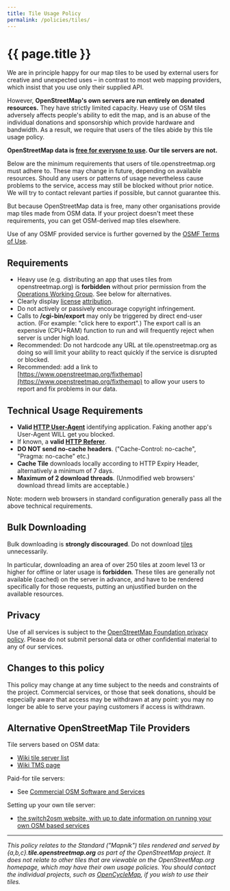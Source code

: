 ```yaml
---
title: Tile Usage Policy
permalink: /policies/tiles/
---
```


# {{ page.title }}

We are in principle happy for our map tiles to be used by external users for creative and unexpected uses – in contrast to most web mapping providers, which insist that you use only their supplied API.

However, **OpenStreetMap's own servers are run entirely on donated resources.** They have strictly limited capacity. Heavy use of OSM tiles adversely affects people's ability to edit the map, and is an abuse of the individual donations and sponsorship which provide hardware and bandwidth. As a result, we require that users of the tiles abide by this tile usage policy.

**OpenStreetMap data is [free for everyone to use](https://wiki.openstreetmap.org/wiki/OpenStreetMap_License). Our tile servers are not.**

Below are the minimum requirements that users of tile.openstreetmap.org must adhere to. These may change in future, depending on available resources. Should any users or patterns of usage nevertheless cause problems to the service, access may still be blocked without prior notice. We will try to contact relevant parties if possible, but cannot guarantee this.

But because OpenStreetMap data is free, many other organisations provide map tiles made from OSM data. If your project doesn't meet these requirements, you can get OSM-derived map tiles elsewhere.

Use of any OSMF provided service is further governed by the [OSMF Terms of Use](https://wiki.osmfoundation.org/wiki/Terms_of_Use).

## Requirements

* Heavy use (e.g. distributing an app that uses tiles from openstreetmap.org) is **forbidden** without prior permission from the [Operations Working Group](https://wiki.osmfoundation.org/wiki/Operations_Working_Group). See below for alternatives.
* Clearly display [license](https://wiki.openstreetmap.org/wiki/License) [attribution](https://wiki.osmfoundation.org/wiki/Licence/Attribution_Guidelines).
* Do not actively or passively encourage copyright infringement.
* Calls to **/cgi-bin/export** may only be triggered by direct end-user action. (For example: "click here to export".) The export call is an expensive (CPU+RAM) function to run and will frequently reject when server is under high load.
* Recommended: Do not hardcode any URL at tile.openstreetmap.org as doing so will limit your ability to react quickly if the service is disrupted or blocked.
* Recommended: add a link to [https://www.openstreetmap.org/fixthemap](https://www.openstreetmap.org/fixthemap) to allow your users to report and fix problems in our data.

## Technical Usage Requirements

* **Valid [HTTP User-Agent](http://en.wikipedia.org/wiki/en:User_agent)** identifying application. Faking another app's User-Agent WILL get you blocked.
* If known, a **valid [HTTP Referer](http://en.wikipedia.org/wiki/en:HTTP_Referer)**.
* **DO NOT send no-cache headers**. ("Cache-Control: no-cache", "Pragma: no-cache" etc.)
* **Cache Tile** downloads locally according to HTTP Expiry Header, alternatively a minimum of 7 days.
* **Maximum of 2 download threads**. (Unmodified web browsers' download thread limits are acceptable.)

Note: modern web browsers in standard configuration generally pass all the above technical requirements.

## Bulk Downloading

Bulk downloading is **strongly discouraged**. Do not download [tiles](https://wiki.openstreetmap.org/wiki/Tiles) unnecessarily.

In particular, downloading an area of over 250 tiles at zoom level 13 or higher for offline or later usage is **forbidden**. These tiles are generally not available (cached) on the server in advance, and have to be rendered specifically for those requests, putting an unjustified burden on the available resources.

## Privacy

Use of all services is subject to the [OpenStreetMap Foundation privacy policy](http://wiki.osmfoundation.org/wiki/Privacy_Policy). Please do not submit personal data or other confidential material to any of our services.

## Changes to this policy

This policy may change at any time subject to the needs and constraints of the project. Commercial services, or those that seek donations, should be especially aware that access may be withdrawn at any point: you may no longer be able to serve your paying customers if access is withdrawn.

## Alternative OpenStreetMap Tile Providers

Tile servers based on OSM data:

* [Wiki tile server list](https://wiki.openstreetmap.org/wiki/Tile_servers)
* [Wiki TMS page](https://wiki.openstreetmap.org/wiki/TMS)

Paid-for tile servers:

* See [Commercial OSM Software and Services](https://wiki.openstreetmap.org/wiki/Commercial_OSM_Software_and_Services)

Setting up your own tile server:

* [the switch2osm website, with up to date information on running your own OSM based services](http://switch2osm.org/)

------

*This policy relates to the Standard ("Mapnik") tiles rendered and served by {a,b,c}.**tile.openstreetmap.org** as part of the OpenStreetMap project. It does not relate to other tiles that are viewable on the OpenStreetMap.org homepage, which may have their own usage policies. You should contact the individual projects, such as [OpenCycleMap](https://wiki.openstreetmap.org/wiki/OpenCycleMap), if you wish to use their tiles.*
